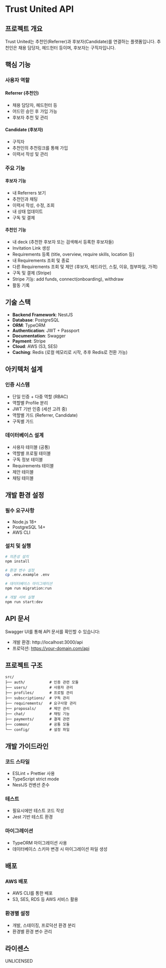 # Trust United API

## 프로젝트 개요

Trust United는 추천인(Referrer)과 후보자(Candidate)를 연결하는 플랫폼입니다. 추천인은 채용 담당자, 헤드헌터 등이며, 후보자는 구직자입니다.

## 핵심 기능

### 사용자 역할

#### Referrer (추천인)
- 채용 담당자, 헤드헌터 등
- 어드민 승인 후 가입 가능
- 후보자 추천 및 관리

#### Candidate (후보자)
- 구직자
- 추천인의 추천링크를 통해 가입
- 이력서 작성 및 관리

### 주요 기능

#### 후보자 기능
- 내 Referrers 보기
- 추천인과 채팅
- 이력서 작성, 수정, 조회
- 내 상태 업데이트
- 구독 및 결제

#### 추천인 기능
- 내 deck (추천한 후보자 또는 검색해서 등록한 후보자들)
- Invitation Link 생성
- Requirements 등록 (title, overview, require skills, location 등)
- 내 Requirements 조회 및 종료
- 다른 Requirements 조회 및 제안 (후보자, 헤드라인, 스킬, 이유, 첨부파일, 가격)
- 구독 및 결제 (Stripe)
- Stripe 기능: add funds, connect(onboarding), withdraw
- 활동 기록

## 기술 스택

- **Backend Framework**: NestJS
- **Database**: PostgreSQL
- **ORM**: TypeORM
- **Authentication**: JWT + Passport
- **Documentation**: Swagger
- **Payment**: Stripe
- **Cloud**: AWS (S3, SES)
- **Caching**: Redis (로컬 메모리로 시작, 추후 Redis로 전환 가능)

## 아키텍처 설계

### 인증 시스템
- 단일 인증 + 다중 역할 (RBAC)
- 역할별 Profile 분리
- JWT 기반 인증 (세션 고려 중)
- 역할별 가드 (Referrer, Candidate)
- 구독별 가드

### 데이터베이스 설계
- 사용자 테이블 (공통)
- 역할별 프로필 테이블
- 구독 정보 테이블
- Requirements 테이블
- 제안 테이블
- 채팅 테이블

## 개발 환경 설정

### 필수 요구사항
- Node.js 18+
- PostgreSQL 14+
- AWS CLI

### 설치 및 실행
```bash
# 의존성 설치
npm install

# 환경 변수 설정
cp .env.example .env

# 데이터베이스 마이그레이션
npm run migration:run

# 개발 서버 실행
npm run start:dev
```

## API 문서

Swagger UI를 통해 API 문서를 확인할 수 있습니다:
- 개발 환경: http://localhost:3000/api
- 프로덕션: https://your-domain.com/api

## 프로젝트 구조

```
src/
├── auth/           # 인증 관련 모듈
├── users/          # 사용자 관리
├── profiles/       # 프로필 관리
├── subscriptions/  # 구독 관리
├── requirements/   # 요구사항 관리
├── proposals/      # 제안 관리
├── chat/           # 채팅 기능
├── payments/       # 결제 관련
├── common/         # 공통 모듈
└── config/         # 설정 파일
```

## 개발 가이드라인

### 코드 스타일
- ESLint + Prettier 사용
- TypeScript strict mode
- NestJS 컨벤션 준수

### 테스트
- 필요시에만 테스트 코드 작성
- Jest 기반 테스트 환경

### 마이그레이션
- TypeORM 마이그레이션 사용
- 데이터베이스 스키마 변경 시 마이그레이션 파일 생성

## 배포

### AWS 배포
- AWS CLI를 통한 배포
- S3, SES, RDS 등 AWS 서비스 활용

### 환경별 설정
- 개발, 스테이징, 프로덕션 환경 분리
- 환경별 환경 변수 관리

## 라이센스

UNLICENSED
